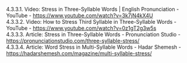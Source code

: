 4.3.3.1. Video: Stress in Three-Syllable Words | English Pronunciation - YouTube - https://www.youtube.com/watch?v=3k7jN4kX4U  
4.3.3.2. Video: How to Stress Third Syllable in Three-Syllable Words - YouTube - https://www.youtube.com/watch?v=0z1gT2g3w5s  
4.3.3.3. Article: Stress in Three-Syllable Words - Pronunciation Studio - https://pronunciationstudio.com/three-syllable-stress/  
4.3.3.4. Article: Word Stress in Multi-Syllable Words - Hadar Shemesh - https://hadarshemesh.com/magazine/multi-syllable-stress/  
